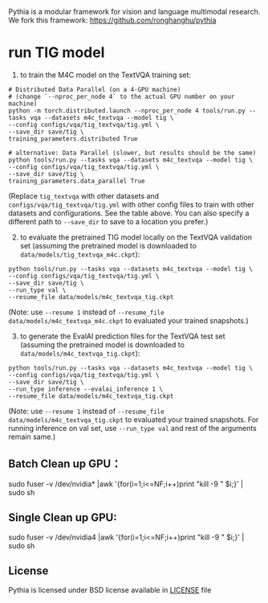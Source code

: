 

Pythia is a modular framework for vision and language multimodal research. We fork this framework: https://github.com/ronghanghu/pythia


# run TIG model
1) to train the M4C model on the TextVQA training set:
```
# Distributed Data Parallel (on a 4-GPU machine)
# (change `--nproc_per_node 4` to the actual GPU number on your machine)
python -m torch.distributed.launch --nproc_per_node 4 tools/run.py --tasks vqa --datasets m4c_textvqa --model tig \
--config configs/vqa/tig_textvqa/tig.yml \
--save_dir save/tig \
training_parameters.distributed True

# alternative: Data Parallel (slower, but results should be the same)
python tools/run.py --tasks vqa --datasets m4c_textvqa --model tig \
--config configs/vqa/tig_textvqa/tig.yml \
--save_dir save/tig \
training_parameters.data_parallel True
```
(Replace `tig_textvqa` with other datasets and `configs/vqa/tig_textvqa/tig.yml` with other config files to train with other datasets and configurations. See the table above. You can also specify a different path to `--save_dir` to save to a location you prefer.)

2) to evaluate the pretrained TIG model locally on the TextVQA validation set (assuming the pretrained model is downloaded to `data/models/tig_textvqa_m4c.ckpt`):
```
python tools/run.py --tasks vqa --datasets m4c_textvqa --model tig \
--config configs/vqa/tig_textvqa/tig.yml \
--save_dir save/tig \
--run_type val \
--resume_file data/models/m4c_textvqa_tig.ckpt
```
(Note: use `--resume 1` instead of `--resume_file data/models/m4c_textvqa_m4c.ckpt` to evaluated your trained snapshots.)

3) to generate the EvalAI prediction files for the TextVQA test set (assuming the pretrained model is downloaded to `data/models/m4c_textvqa_tig.ckpt`):
```
python tools/run.py --tasks vqa --datasets m4c_textvqa --model tig \
--config configs/vqa/tig_textvqa/tig.yml \
--save_dir save/tig \
--run_type inference --evalai_inference 1 \
--resume_file data/models/m4c_textvqa_tig.ckpt
```
(Note: use `--resume 1` instead of `--resume_file data/models/m4c_textvqa_tig.ckpt` to evaluated your trained snapshots. For running inference on val set, use `--run_type val` and rest of the arguments remain same.)


## Batch Clean up GPU：
sudo fuser -v /dev/nvidia* |awk '{for(i=1;i<=NF;i++)print "kill -9 " $i;}' | sudo sh
## Single Clean up GPU:
sudo fuser -v /dev/nvidia4 |awk '{for(i=1;i<=NF;i++)print "kill -9 " $i;}' | sudo sh

## License

Pythia is licensed under BSD license available in [LICENSE](LICENSE) file
